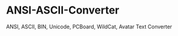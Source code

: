 ANSI-ASCII-Converter
====================

ANSI, ASCII, BIN, Unicode, PCBoard, WildCat, Avatar Text Converter
